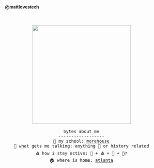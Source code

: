 
<!---
mattlovestech/mattlovestech is a ✨ special ✨ repository because its `README.md` (this file) appears on your GitHub profile.
You can click the Preview link to take a look at your changes.
--->
<!---


--->

#### [@mattlovestech](https://mattlovestech.com)
<p align="center">
  <br><br>
  <img src="http://25.media.tumblr.com/661e0b5c6f6ea9b4685aa700a69ada2e/tumblr_mk60illIWp1qdrzxno1_500.gif"
 width="325px" align="center" > <br/><br/>
  <samp>
bytes about me  <br/>
------------------ <br/>
🏫  my school: <a href="http//morehouse.edu"> morehouse </a> <br/> 
🥰  what gets me talking: anything  🏈  or history related <br/>
⛳️  how i stay active: 🎾 + ⛳ + 🏀 + 🏋️‍♂️ <br/>
🏠  where is home: <a href="https://discoveratlanta.com/"> atlanta </a> <br/>

<br/>



  
  </samp>
  
</p>

